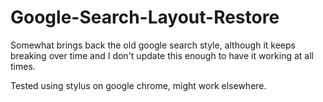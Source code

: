 # Google-Search-Layout-Restore
Somewhat brings back the old google search style, although it keeps breaking over time and I don't update this enough to have it working at all times.


Tested using stylus on google chrome, might work elsewhere.

